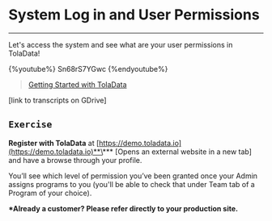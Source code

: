 # System Log in and User Permissions

---

Let's access the system and see what are your user permissions in TolaData!

{%youtube%} Sn68rS7YGwc {%endyoutube%}  
> [Getting Started with TolaData](https://www.youtube.com/embed/Sn68rS7YGwc?rel=0)

\[link to transcripts on GDrive\]

## `Exercise`

**Register with TolaData** at [https://demo.toladata.io](https://demo.toladata.io)**\*** \[Opens an external website in a new tab\] and have a browse through your profile.

You’ll see which level of permission you’ve been granted once your Admin assigns programs to you \(you'll be able to check that under Team tab of a Program of your choice\).

**\*Already a customer? Please refer directly to your production site.**

